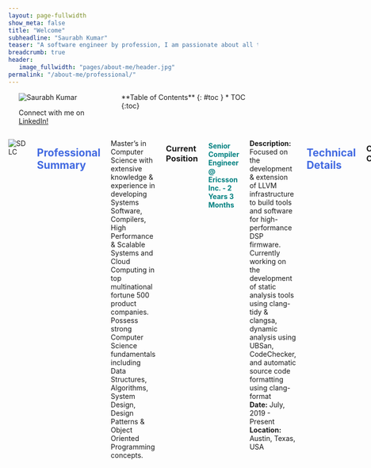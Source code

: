 ```yaml
---
layout: page-fullwidth
show_meta: false
title: "Welcome"
subheadline: "Saurabh Kumar"
teaser: "A software engineer by profession, I am passionate about all things engineering. I enjoy conceptualizing, designing, estimating, building, and improvising products. I have a knack for learning and do not hesitate to go above and beyond to improve my work."
breadcrumb: true
header:
   image_fullwidth: "pages/about-me/header.jpg"
permalink: "/about-me/professional/"
---
```

<link rel="stylesheet" href="https://cdnjs.cloudflare.com/ajax/libs/font-awesome/4.7.0/css/font-awesome.min.css">
<style>
        h2{
            color:royalblue;
        }
        h4{
            color:teal;
        }
</style>

<div class="row">
<div class="medium-4 medium-push-8 columns" markdown="1">
<br>
<div class="border-dotted radius b30">
		<img src="{{ site.urlimg }}profile_pic.jpg" alt="Saurabh Kumar">
		<p class="text-left">
			Connect with me on
			<a href="https://www.linkedin.com/in/isaurabhkumar/">LinkedIn!</a>
		</p>
</div>
<div class="panel radius" markdown="1">
**Table of Contents**
{: #toc }
*  TOC
{:toc}
</div>
</div><!-- /.medium-4.columns -->

<div class="medium-8 medium-pull-4 columns" markdown="1">

![SDLC]({{site.urlimg}}pages\about-me\professional\sdlc.png)


## Professional Summary <i class="fa fa-user fa-1x"></i>
Master’s in Computer Science with extensive knowledge & experience in developing Systems Software, Compilers, High Performance & Scalable Systems and Cloud Computing in top multinational fortune 500 product companies. Possess strong Computer Science fundamentals including Data Structures, Algorithms, System Design, Design Patterns & Object Oriented Programming concepts.

### Current Position
#### Senior Compiler Engineer @ Ericsson Inc. - 2 Years 3 Months<br>
**Description:** Focused on the development & extension of LLVM infrastructure to build tools and software for high-performance DSP firmware.
Currently working on the development of static analysis tools using clang-tidy & clangsa, dynamic analysis using UBSan, CodeChecker, and automatic source code formatting using clang-format <br>
**Date:** July, 2019 - Present <br>
**Location:** Austin, Texas, USA <br>

## Technical Details <i class="fa fa-laptop fa-1x"></i>
### Core Competencies
- Profound knowledge of algorithms, data structures, system design, design patterns and object-oriented programming paradigm
- Knowledge of advanced level programming in C & C++ including C++11, STL containers, C++ templates, and standard library
- In-depth understanding of operating systems, multithreading, multiprocessing, and parallel & distributed computing concepts
- Developed and supported several commercial applications using C++ with more than 100K LOC
- Proficient in all the phases of software development lifecycle in agile, kanban, and test driven development environments

### Areas of Interest
- Compiler Technologies Development
- Backend Development in C & C++
- Systems Software Development
- High Performance & Scalable System Design & Development
- Parallel & Distributed Computing

### Technical Skills
- __Languages:__ C/C++, Python, bash, XML, JSON, HTML, CSS, Javascript, Starlark
- __Libraries:__ C++11, STLBoost, PThreads, MPI, OpenMP, CUDA, Numpy, Scipy, Sk-learn, Nltk, Pytorch
- __Frameworks:__ LLVM, Bazel, Django-Python, CppUnit, CUnit, Cmake, RabbitMQ, HAProxy
- __Development Tools:__ GDB, Vim, Valgrind, UBSan, GProf, Coverity, Doxygen, Eclipse, Visual Studio
- __Concepts:__ OOP, SOA, Agile, Kanban, BDD, TDD, SDLC
- __DevOps Tools:__ Jira, Gerrit, Git, Perforce, Bugzilla, ClearQuest, Code Collaborator, Rally, Pivotal Tracker
- __Platforms:__ Linux/Unix, Windows, Mac OSX, LSF, SGE, AWS, Google Cloud
- __Hardware:__ VHDL, Verilog, SystemC, UVM, SVA, PSL, UPF, STA, Simulation, Emulation, FPGA Prototyping
- __Databases:__ MongoDB, Redis, SQL, Cassandra

## Job Experiences <i class="fa fa-building fa-1x"></i>
### Full Time Jobs
#### Compiler Developer @ Ericsson Inc.
- __Date:__ July, 2019 - Present
- __Company Website:__ [www.ericsson.com](http://www.ericsson.com){:target="_blank"}
- __ROLES & RESPONSIBILITIES:__
  + Conceptualized & created several static analysis checkers to automatically identify and correct bug prone C code in the firmware
  + Conceived & implemented the plan for development & extension of UBSan to support full runtime dynamic analysis in memory constrained embedded environments within the 5G domain
  + Accomplished feature extensions & collaborated with several teams for integration of CodeChecker to facilitate static and dynamic analysis of entire C source code at Ericsson
  + Investigated & fixed issues reported in the clang static analyzer related to symbolic execution of C source code
  + Proposed, produced & deployed a tool to automatically format C source code according to Ericsson coding guidelines which resulted in significant reduction of customer issues due to incorrect programming practices
  

#### Lead Member of Technical Staff (R&D) @ Mentor, A Siemens Business
- __Date:__ August, 2016 - April, 2017
- __Company Website:__ [www.mentor.com](http://www.mentor.com){:target="_blank"}
- __ROLES & RESPONSIBILITIES:__
  + Lead developer for software that helps customers automatically perform verification tasks with minimal configuration. Worked with users to gather requirement, designed, developed & tested a fault tolerant software which resulted in 50% faster turnaround time
  + Designed and implemented power specification language support in compiler of FPGA prototyping using C++; Performed code optimization via hanging logic removal, dead logic elimination & complex algorithms reducing memory usage by 30%
  + Worked in all phases of SDLC including backend development for FPGA compiler using Agile development methodology & improving product quality by incorporating customer feedback, changing requirements and reducing overall development time
  + Proposed feature plans created future roadmaps & test requirement documents for compiler software by collaborating with multiple teams; Performed code reviews, bug fixes and progress review to ensure accuracy and timely development of software

#### Senior Member of Technical Staff (R&D) @ Mentor, A Siemens Business
- __Date:__ August, 2013 - July, 2016
- __Company Website:__ [www.mentor.com](http://www.mentor.com){:target="_blank"}
- __ROLES & RESPONSIBILITIES:__
  + Handled design, development, test and debug of large system software. Analyzed code for efficiency, stability, portability, scalability & integration with various platforms. Provided post production customer support to quickly resolve issues
  + Developed a compiler driver software using C++ to aid in verification of hardware devices for FPGA prototyping system. Designed the driver software interface, software requirement specifications & architecture documents
  + Programmed a multiprocessing software using C++ to identify mutually exclusive compilation phases and run them in parallel over grid, LSF, and machine list, resulting in over 200% runtime efficiency
  + Supported VHDL-2008, a hardware design programming language using C & C++ in the compiler of Questa Visualizer debugger facilitating advanced verification environment and reducing overall verification time by 10%
  + Implemented encryption mechanism using C & C++ in VHDL compiler as per IEEE-1735 standards for IP protection

#### Member of Technical Staff (R&D) @ NetApp Inc.
- __Date:__ July, 2012 - July, 2013
- __Company Website:__ [www.netapp.com](http://www.netapp.com){:target="_blank"}
- __ROLES & RESPONSIBILITIES:__
  + Contributed towards the backend development of SANtricity using C++, an enterprise storage array management software. Implemented storage array discovery and support bundle collection features
  + Engineered command line programs to implement volume management, firmware inventory and array discovery features using C++ which were distributed to OEM partners as part of the SDK package

### Internships
#### Software Engineering Intern @ NetApp Inc.
- __Date:__ May, 2011 - July, 2011
- __Company Website:__ [www.netapp.com](http://www.netapp.com){:target="_blank"}
- __ROLES & RESPONSIBILITIES:__
  + Created a tool using Python to validate the integrity of fingerprint database used to identify potential metadata corruption that could lead to data loss during deduplication. Quickly learned the required technologies, understood requirements, designed, coded, tested and successfully delivered the project which garnered me a full time offer from NetApp

#### Software Engineering Intern @ Infogile Technologies
- __Date:__ May, 2010 - July, 2010
- __Former Company Website:__ [www.infogile.com](http://www.infogile.com){:target="_blank"}
- __ROLES & RESPONSIBILITIES:__
  + Built and tested J2ME mobile application by implementing functionalities for buffering and streaming media, XML parser, live feeds and Facebook integration using KXML and Facebook mobile API

### Part Time Jobs
#### Graduate Assistant @ Texas A&M University
- __Date:__ August, 2017 - May, 2018
- __University Website:__ [www.tamu.edu](http://www.tamu.edu){:target="_blank"}
- __ROLES & RESPONSIBILITIES:__
  + Developed an auto grading software to automate the grading of C++ programming assignments via static parsing of code as well as dynamic execution according to scoring rubrics for Department of Computer Science, Texas A&M University


<a class="radius button large" href="{{ site.url }}{{ site.baseurl }}/blog/">Check out my recent posts ›</a>


